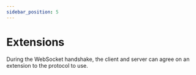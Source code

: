 ```yaml
---
sidebar_position: 5
---
```


# Extensions

During the WebSocket handshake, the client and server can agree on an extension to the
protocol to use.

